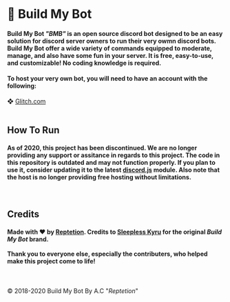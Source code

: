 <h1><b>🤖 Build My Bot</b></h2>

<h4>Build My Bot <i>"BMB"</i> is an open source discord bot designed to be an easy solution for discord server owners to run their very owmn discord bots. 
Build My Bot offer a wide variety of commands equipped to moderate, manage, and also have some fun in your server. It is free, easy-to-use, and customizable! No coding knowledge is required.</h4>

<h4>To host your very own bot, you will need to have an account with the following:</h4>
❖ <a href="https://glitch.com/">Glitch.com</a><br><br>

<h2>How To Run</h2>

<h4>As of 2020, this project has been discontinued. We are no longer providing any support or assitance in regards to this project. 
The code in this repository is outdated and may not function properly. If you plan to use it, consider updating it to the latest 
<a href="https://discord.js.org/">discord.js</a> module. Also note that the host is no longer providing free hosting without limitations.</h4><br>

<h2>Credits</h2>
<h4>Made with ❤️ by <a href="https://github.com/reptetion">Reptetion</a>. Credits to <a href="https://github.com/sleeplesskyru">Sleepless Kyru</a>
for the original <i>Build My Bot</i> brand.<br><br> Thank you to everyone else, especially the contributers, who helped make this project come to life!</h4><br><br>

<footer>© 2018-2020 Build My Bot By A.C "<i>Reptetion</i>"</footer>


